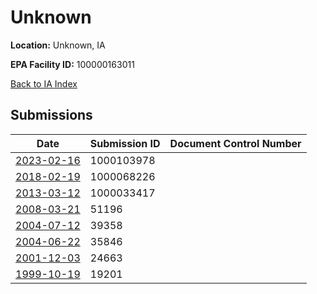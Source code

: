 # Unknown

**Location:** Unknown, IA

**EPA Facility ID:** 100000163011

[Back to IA Index](../../index.md)

## Submissions

| Date | Submission ID | Document Control Number |
|------|--------------|-------------------------|
| [2023-02-16](submissions/1000103978.md) | 1000103978 |  |
| [2018-02-19](submissions/1000068226.md) | 1000068226 |  |
| [2013-03-12](submissions/1000033417.md) | 1000033417 |  |
| [2008-03-21](submissions/51196.md) | 51196 |  |
| [2004-07-12](submissions/39358.md) | 39358 |  |
| [2004-06-22](submissions/35846.md) | 35846 |  |
| [2001-12-03](submissions/24663.md) | 24663 |  |
| [1999-10-19](submissions/19201.md) | 19201 |  |
